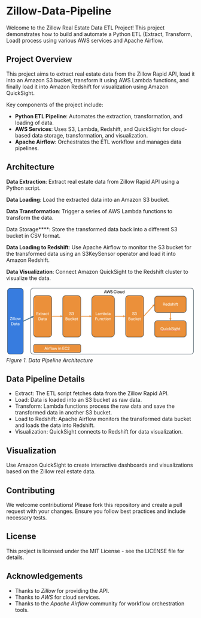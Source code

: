 # Zillow-Data-Pipeline

Welcome to the Zillow Real Estate Data ETL Project! This project demonstrates how to build and automate a Python ETL (Extract, Transform, Load) process using various AWS services and Apache Airflow.

## Project Overview

This project aims to extract real estate data from the Zillow Rapid API, load it into an Amazon S3 bucket, transform it using AWS Lambda functions, and finally load it into Amazon Redshift for visualization using Amazon QuickSight.

Key components of the project include:

- **Python ETL Pipeline**: Automates the extraction, transformation, and loading of data.
- **AWS Services**: Uses S3, Lambda, Redshift, and QuickSight for cloud-based data storage, transformation, and visualization.
- **Apache Airflow**: Orchestrates the ETL workflow and manages data pipelines.

## Architecture

**Data Extraction**: Extract real estate data from Zillow Rapid API using a Python script.

**Data Loading**: Load the extracted data into an Amazon S3 bucket.

**Data Transformation**: Trigger a series of AWS Lambda functions to transform the data.

Data Storage****: Store the transformed data back into a different S3 bucket in CSV format.

**Data Loading to Redshift**: Use Apache Airflow to monitor the S3 bucket for the transformed data using an S3KeySensor operator and load it into Amazon Redshift.

**Data Visualization**: Connect Amazon QuickSight to the Redshift cluster to visualize the data.

![Data Pipeline Architecture](./images/Data%20Pipeline%20Architecture.png)
*Figure 1. Data Pipeline Architecture*

## Data Pipeline Details

- Extract: The ETL script fetches data from the Zillow Rapid API.
- Load: Data is loaded into an S3 bucket as raw data.
- Transform: Lambda functions process the raw data and save the transformed data in another S3 bucket.
- Load to Redshift: Apache Airflow monitors the transformed data bucket and loads the data into Redshift.
- Visualization: QuickSight connects to Redshift for data visualization.

## Visualization
Use Amazon QuickSight to create interactive dashboards and visualizations based on the Zillow real estate data.

## Contributing
We welcome contributions! Please fork this repository and create a pull request with your changes. Ensure you follow best practices and include necessary tests.

## License
This project is licensed under the MIT License - see the LICENSE file for details.

## Acknowledgements
- Thanks to *Zillow* for providing the API.
- Thanks to *AWS* for cloud services.
- Thanks to the *Apache Airflow* community for workflow orchestration tools.